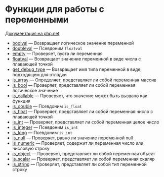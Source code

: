 # Функции для работы с переменными

[Документация на php.net](https://www.php.net/manual/ru/ref.var.php)

-   [boolval](./func/boolval.md) &mdash; Возвращает логическое значение переменной
-   [doubleval](./func/doubleval.md) &mdash; Псевдоним `floatval`
-   [empty](./func/empty.md) &mdash; Проверяет, пуста ли переменная
-   [floatval](./func/floatval.md) &mdash; Возвращает значение переменной в виде числа с плавающей
    точкой
-   [get_debug_type](./func/get_debug_type.md) &mdash; Возвращает имя типа переменной в виде,
    подходящем для отладки
-   [is_array](./func/is_array.md) &mdash; Определяет, представляет ли собой переменная массив
-   [is_bool](./func/is_bool.md) &mdash; Проверяет, представляет ли собой переменная логическое
    значение
-   [is_callable](./func/is_callable.md) &mdash; Проверяет, что значение может быть вызвано как
    функция
-   [is_double](./func/is_double.md) &mdash; Псевдоним `is_float`
-   [is_float](./func/is_float.md) &mdash; Проверяет, представляет ли собой переменная число с
    плавающей точкой
-   [is_int](./func/is_int.md) &mdash; Проверяет, представляет ли собой переменная целое число
-   [is_integer](./func/is_integer.md) &mdash; Псевдоним `is_int`
-   [is_long](./func/is_long.md) &mdash; Псевдоним `is_int`
-   [is_null](./func/is_null.md) &mdash; Проверяет, равно ли значение переменной null
-   [is_numeric](./func/is_numeric.md) &mdash; Проверяет, содержит ли переменная число или числовую
    строку
-   [is_object](./func/is_object.md) &mdash; Проверяет, представляет ли собой переменная объект
-   [is_scalar](./func/is_scalar.md) &mdash; Проверяет, представляет ли собой переменная скаляр
-   [is_string](./var/func/is_string.md) &mdash; Проверяет, представляет ли собой тип переменной
    строку
